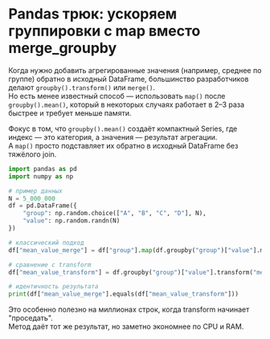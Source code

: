 # Pandas трюк: ускоряем группировки с map вместо merge_groupby

Когда нужно добавить агрегированные значения (например, среднее по группе) обратно в исходный DataFrame, большинство разработчиков делают `groupby().transform()` или `merge()`.  
Но есть менее известный способ — использовать `map()` после `groupby().mean()`, который в некоторых случаях работает в 2–3 раза быстрее и требует меньше памяти.

Фокус в том, что `groupby().mean()` создаёт компактный Series, где индекс — это категория, а значения — результат агрегации.  
А `map()` просто подставляет их обратно в исходный DataFrame без тяжёлого join.

```python
import pandas as pd
import numpy as np

# пример данных
N = 5_000_000
df = pd.DataFrame({
    "group": np.random.choice(["A", "B", "C", "D"], N),
    "value": np.random.randn(N)
})

# классический подход
df["mean_value_merge"] = df["group"].map(df.groupby("group")["value"].mean())

# сравнение с transform
df["mean_value_transform"] = df.groupby("group")["value"].transform("mean")

# идентичность результата
print(df["mean_value_merge"].equals(df["mean_value_transform"]))
```

Это особенно полезно на миллионах строк, когда transform начинает "проседать".  
Метод даёт тот же результат, но заметно экономнее по CPU и RAM.